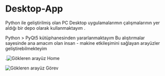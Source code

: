 
# Desktop-App
Python ile geliştirilmiş olan PC Desktop uygulamalarımın çalışmalarının yer aldığı bir depo olarak kullanmaktayım .

Python > PyQt5 kütüphanesinden yararlanmaktayım 
Bu alıştırmalar sayesinde ana amacım olan insan - makine etkileşimini sağlayan arayüzler geliştirebilmekteyim 

.![Gökleren arayüz Home](https://user-images.githubusercontent.com/92324388/158440483-e05c327a-af4e-4aa1-987a-9ba4dcfe815c.png)

![Gökleren arayüz Görev](https://user-images.githubusercontent.com/92324388/158448534-ad6fda1d-5f7c-4218-8d7e-e307b8bfb91e.png)
